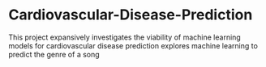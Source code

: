 # Cardiovascular-Disease-Prediction
This project expansively investigates the viability of machine learning models for cardiovascular disease prediction explores machine learning to predict the genre of a song
